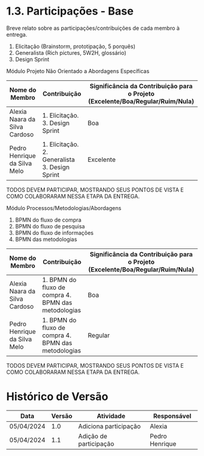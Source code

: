 # 1.3. Participações - Base

Breve relato sobre as participações/contribuições de cada membro à entrega. 

1. Elicitação (Brainstorm, prototipação, 5 porquês)
2. Generalista (Rich pictures, 5W2H, glossário)
3. Design Sprint

Módulo Projeto Não Orientado a Abordagens Específicas

|Nome do Membro | Contribuição | Significância da Contribuição para o Projeto (Excelente/Boa/Regular/Ruim/Nula) |
| -- | -- | -- |
| Alexia Naara da Silva Cardoso  |  1. Elicitação. 3. Design Sprint | Boa |
| Pedro Henrique da Silva Melo |  1. Elicitação. 2. Generalista 3. Design Sprint | Excelente |

TODOS DEVEM PARTICIPAR, MOSTRANDO SEUS PONTOS DE VISTA E COMO COLABORARAM NESSA ETAPA DA ENTREGA.


Módulo Processos/Metodologias/Abordagens

1. BPMN do fluxo de compra
2. BPMN do fluxo de pesquisa
3. BPMN do fluxo de informações
4. BPMN das metodologias

|Nome do Membro | Contribuição | Significância da Contribuição para o Projeto (Excelente/Boa/Regular/Ruim/Nula) |
| -- | -- | -- |
| Alexia Naara da Silva Cardoso   |  1. BPMN do fluxo de compra 4. BPMN das metodologias | Boa |
| Pedro Henrique da Silva Melo |  1. BPMN do fluxo de compra 4. BPMN das metodologias | Regular |

TODOS DEVEM PARTICIPAR, MOSTRANDO SEUS PONTOS DE VISTA E COMO COLABORARAM NESSA ETAPA DA ENTREGA.

# Histórico de Versão

| Data | Versão | Atividade | Responsável |
| ---- | ------ | --------- | ----------- |
| 05/04/2024 | 1.0 | Adiciona participação | Alexia |
| 05/04/2024 | 1.1 | Adição de participação | Pedro Henrique |
